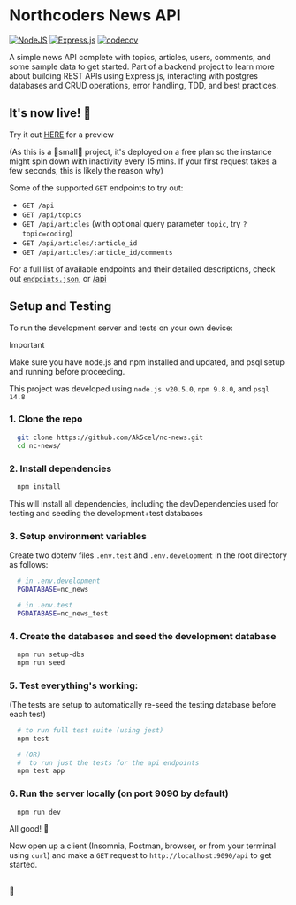 # Northcoders News API

[![NodeJS](https://img.shields.io/badge/node.js-6DA55F?style=flat&logo=node.js&logoColor=white)](https://nodejs.org)
[![Express.js](https://img.shields.io/badge/express.js-%23404d59.svg?style=flat&logo=express&logoColor=%2361DAFB)](https://expressjs.com)
[![codecov](https://codecov.io/gh/Ak5cel/nc-news/graph/badge.svg?token=LKKE9VC0FE)](https://codecov.io/gh/Ak5cel/nc-news)

A simple news API complete with topics, articles, users, comments, and some sample data to get started. Part of a backend project to learn more about building REST APIs using Express.js, interacting with postgres databases and CRUD operations, error handling, TDD, and best practices.

## It's now live! 🚀

Try it out [HERE](https://ak-nc-news.onrender.com/api/) for a preview

(As this is a 🔬small🔬 project, it's deployed on a free plan so the instance might spin down with inactivity every 15 mins. If your first request takes a few seconds, this is likely the reason why)

Some of the supported `GET` endpoints to try out:
- `GET /api`
- `GET /api/topics`
- `GET /api/articles` (with optional query parameter `topic`, try `?topic=coding`)
- `GET /api/articles/:article_id`
- `GET /api/articles/:article_id/comments`

For a full list of available endpoints and their detailed descriptions, check out [`endpoints.json`](./endpoints.json), or [/api](https://ak-nc-news.onrender.com/api/)

## Setup and Testing
To run the development server and tests on your own device: 
> [!IMPORTANT]
> Make sure you have node.js and npm installed and updated, and psql setup and running before proceeding.
> 
> This project was developed using `node.js v20.5.0`, `npm 9.8.0`, and `psql 14.8` 


### 1. Clone the repo
```sh
  git clone https://github.com/Ak5cel/nc-news.git
  cd nc-news/
```

### 2. Install dependencies
  ```sh
    npm install
  ```

  This will install all dependencies, including the devDependencies used for testing and seeding the development+test databases

### 3. Setup environment variables
Create two dotenv files `.env.test` and `.env.development` in the root directory as follows:
```sh
  # in .env.development
  PGDATABASE=nc_news
```
```sh
  # in .env.test
  PGDATABASE=nc_news_test
```

### 4. Create the databases and seed the development database

```sh
  npm run setup-dbs
  npm run seed
```

### 5. Test everything's working:
(The tests are setup to automatically re-seed the testing database before each test)
```sh
  # to run full test suite (using jest)
  npm test

  # (OR)
  #  to run just the tests for the api endpoints
  npm test app
```

### 6. Run the server locally (on port 9090 by default)
```sh
  npm run dev
```

All good! 🎉 

Now open up a client (Insomnia, Postman, browser, or from your terminal using `curl`) and make a `GET` request to `http://localhost:9090/api` to get started.

<br/>
💜
